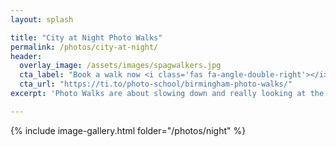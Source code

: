 ```yaml
---
layout: splash

title: "City at Night Photo Walks"
permalink: /photos/city-at-night/
header:
  overlay_image: /assets/images/spagwalkers.jpg
  cta_label: "Book a walk now <i class='fas fa-angle-double-right'></i>"
  cta_url: "https://ti.to/photo-school/birmingham-photo-walks/"
excerpt: 'Photo Walks are about slowing down and really looking at the details of the city while learning from being in a group.'

---
```


{% include image-gallery.html folder="/photos/night" %}